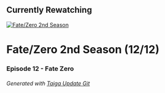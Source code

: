 ﻿
## Currently Rewatching

[![Fate/Zero 2nd Season](https://s4.anilist.co/file/anilistcdn/media/anime/cover/medium/nx11741-Twb6iJx77FFV.jpg)](https://anilist.co/anime/11741)

# Fate/Zero 2nd Season (12/12)

### Episode 12 - Fate Zero

###### *Generated with [Taiga Update Git](https://github.com/nike4613/taiga-update-git)*